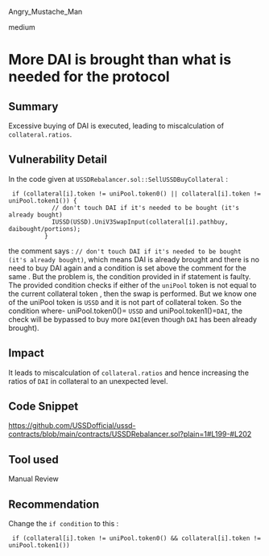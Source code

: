 Angry_Mustache_Man

medium

# More DAI is brought than what is needed for the protocol

## Summary
Excessive buying of DAI is executed, leading to miscalculation of `collateral.ratios`.
## Vulnerability Detail
In the code given at `USSDRebalancer.sol::SellUSSDBuyCollateral`  : 
```solidity 
 if (collateral[i].token != uniPool.token0() || collateral[i].token != uniPool.token1()) {
            // don't touch DAI if it's needed to be bought (it's already bought)
            IUSSD(USSD).UniV3SwapInput(collateral[i].pathbuy, daibought/portions);
          }
```
the comment says : `// don't touch DAI if it's needed to be bought (it's already bought)`, which means DAI is already brought and there  is no need to buy DAI again and a condition is set above the comment for the same . But the problem is, the condition provided in if statement is faulty. The provided condition checks if either of the `uniPool` token is not equal to the current collateral token , then the swap is performed. But we know one of the uniPool token is ``USSD`` and it is not part of collateral token. So the condition where- uniPool.token0()= ``USSD`` and  uniPool.token1()=``DAI``, the check will be bypassed to buy more ``DAI``(even though ``DAI`` has been already brought). 
## Impact
It leads to miscalculation of `collateral.ratios` and hence increasing the ratios of ``DAI`` in collateral to an unexpected level.
## Code Snippet
https://github.com/USSDofficial/ussd-contracts/blob/main/contracts/USSDRebalancer.sol?plain=1#L199-#L202
## Tool used

Manual Review

## Recommendation

Change the `if condition` to this : 
```solidity
 if (collateral[i].token != uniPool.token0() && collateral[i].token != uniPool.token1())
```
